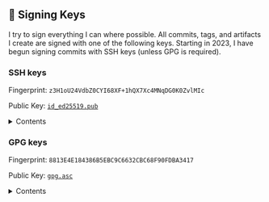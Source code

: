 ## :key: Signing Keys

I try to sign everything I can where possible. All commits, tags, and artifacts I create are signed with one of the following keys. Starting in 2023, I have begun signing commits with SSH keys (unless GPG is required).

### SSH keys

Fingerprint: `z3H1oU24VdbZ0CYI68XF+1hQX7Xc4MNqDG0K0ZvlMIc`

Public Key: [`id_ed25519.pub`](id_ed25519.pub)

<details>
    <summary>Contents</summary>

```
ssh-ed25519 AAAAC3NzaC1lZDI1NTE5AAAAIH1DX0rkTBM6cHf8uxRnf86ut7d28xh6fE7pD+/CLhia
```

</details>

### GPG keys

Fingerprint: `8813E4E184386B5EBC9C6632CBC68F90FDBA3417`

Public Key: [`gpg.asc`](gpg.asc)

<details>
    <summary>Contents</summary>

```
-----BEGIN PGP PUBLIC KEY BLOCK-----

mQINBF8x0n4BEADd82ZmeZkduF9PAVFNU4335X1/Q+HART1clI50C8d0pv2johJW
7ir8TLPw1ZrKOaBfXP/xObdNALpml9iV4qUimwql2WFrML/I9orejCaoPT8C1wsb
vrnSMa8nOn9zucBFK8lWjkB1Ee01erTnCcYK69GE7qvpyB9uzCw7JtBPkOjjHpYi
Np56Km8c1TyrpjI0aXT29gIFVn4dQAF9Gf+S1U0Y/6DaJN5S2i1GF1dCVAX4QgJB
NEkR86UjKmyXbhHreL0A5w+itZDkdxtbeJppw0xGIRMqXWSt4XS/r/zwrNQnE9TU
TtYOaIm5XkE5Lg5r6y/yLbOeHZvWOQlmQjtfwTRv1BY9XEAlPPrRLZrq+cqs+OCZ
5y6krFRVEkc0GprvY6OlbCg7zGQgvADB7BDlU0xVhPBf7hwzq+bWNvr54Mhe1NhJ
kZh+MhByAqWKT1iXJhdGNZhfyI3edAfLrwxdTbZApSTbTMzLtGu8TczTq8Ju9Ce1
WPe27xRUjkTo9qWYViXroVDcFAyy+5F2BOYlo6AneuQfJp06adiDBJcklQDBUKEe
ZoU6/Vr3BDfHkt/LxLrpVHrVOEJYmS0iHKOe3UNATtZfoWUURz3ujlXRHcQoPLc1
otyxdNy9gPdLO+pQf/XAyJ/KAdsA/4ZtUMFePiWvZfPUDNzuKw7oCpPepQARAQAB
tC1LeWxlIENvbGFudG9uaW8gPGt5bGUuY29sYW50b25pb0BzaGVyd2luLmNvbT6J
Ak4EEwEIADgWIQSIE+ThhDhrXrycZjLLxo+Q/bo0FwUCXzHSfgIbAwULCQgHAgYV
CgkICwIEFgIDAQIeAQIXgAAKCRDLxo+Q/bo0F04uD/9IT+OqtdMIBWNig0VVI8mq
8tCz7O4ByifYbLFkYL8qgFDz9jsvVIOGxRxRHXHq7JuBKXARMxlK/Ly9dP7AZFZx
qWONleT07cCqRuYMYqqr+xFnct5vIxwruQAevs8nlJdA/SThmuwoLlandNvCsjWY
072siGAmvjt4SOR76d0qG1SpaPwCidMw8nul0q8k4V3+0Gl5X3KY4rWmfFTFCiJd
rTJ6syvYDtFTLotiU5fBuNEYgjViyNJ2rKZf/k3ECCCd7vG6pvmztYnvrTxbHF6M
PnOyQxub2C4dP1VNmxIeAPwxWvo0h3KwHv08ebw3MOwdhzJdU0FhqZNFPI79Cgbf
Yhq9zuOTauQFNWIetXiuJrN5FDgOXvC56Rdt1b94sQr4A6b/dm5smMMX3iCdkw+M
xQbXQjiXsw+O3vgOGyNjxlgTE5+pku9oboCb7U4SC329EyyE2A6QIwcgoZFgOLpY
D5LWA4+kNDb/K1gdUs4Q+Yq7l/8gBOAwxmmSe8jj3ZsFPjYvznru0iDM902A2JkX
jDaaTO9pz4xIy6J2meIjaTQmdeZaUzoNlpGw+yORGtDtEQfXkqCCIZlstqMaNKCU
2Xa/bFoG6v6k5SUCrANQJ+7rprNxBatoeT8hKNShniwMmLX6yNKMEvWXJCYUw5c2
s4IncjI6hmbxxOHz6u7KmrkCDQRfMdJ+ARAAqu7+BxZBqi5mf7HktKAzU7QODqrR
SsPVPmRYp6erINq9HL+FfOnFsHUesvhat98lnKWxpRX0m8HU9IXBM+UUL6str/hL
L5ReGWH5MTw6XefjvPgrKymwvSytx6ruoxyqF/YUL1HUNwrxP2dubFKOsl+O+VyB
boerQAdYUpKmV/oSl68yZhXb1ALaN1yQuXHV0eoc3jGUyky6pIAenmNChqxkDEGk
fo+T7MIZ+nv+qLLH2pAgHnf8VO8MCd3bRwk7cWErke2oUcIBmB7KByojOfpzoH1v
HrVgul+JDndLiUiZFpO0ejz4sT+mv0ClfLvbq5k/a+HeeiE8NYSMKt2cYmfZKIrf
O3/WK3s/hrOSVefj2AooQshyfs1LxqNVq6Qk8VrRsInvyGrqvYN2km5UBHCJJZBU
eMgt994OJsD3LbvITav86vnB/s8Lbm3CuvBGxV7JzUCWLkm5mVHOiqCqkMxG2qvi
PosY5OtxEhJ2xc2xiyApzMJKMGnJbXiaREtqquuxBn1O3r2cbS3VSohrgpJ9N511
SEhVy+oC4exqb6HIXaQBpA8o2Gm0iSM8A0Q53kCvqWH+bbw5AmHKVuQ3Y202w/aU
+oKZ4yPmm2nqD52NOI4ubTG0rlq1HBq9SPNALJedXFRLkxYsS/rry+a7kzY8L52q
faGvLDP1qzcMQ18AEQEAAYkCNgQYAQgAIBYhBIgT5OGEOGtevJxmMsvGj5D9ujQX
BQJfMdJ+AhsMAAoJEMvGj5D9ujQXNsMQAI9uZx6G2wEsgcBUUhcWdZozJf6Wo3YN
DOm3tjKlDvG1mKSsiwwdtLPsXlcNP5sgMJgZap+fuq52VQbWqZ3F012mqJ9cPJh6
wz9am2iZxe5sRXuzguE+CMvm+f/AioHHV5GFEF4zZPQwiAXOeOF9PMXDfoZlh3lL
B4UkxtBICUJPkqWU1Uq5VNp27yZxi8gSyO0quvOvagYMaLRbEEAsIEAilDj+6zYS
2yOKl0xHN/1l5Uxe7whgAG9y9AmhPu5SpARrZ73KtDYDeiUEP1p/EKh74JfGfDxm
Vp4qS4br0Ck1cqS5gjstxm3Iv0epQ8ssC+ZgqbBYk12n+qXaaionm1p8tehPzNEI
whikQkXacg/S6UGSMScEepO3SARcrwUZBmxroaWpAeI0/AJ0L2ZflmOVWl/fA9kx
ZoqIVX7W55wmr3bWkw5qo0HexTF500l2Nci01eSOTc8EWn4LPqcZyHvEgQOX2Af1
jT4KkV+FhuYWLSJUX64Y3Oyyg0DOz+6yMH83OLmleRdBUsbGBkupMEYZM+fWYZXC
wRbXZkzsF9B15Ua0m2aM8PP6VGnbtqQkt96nOV3B845jA5UNZkPnyOO7Bnuq8A20
3iVu2EVu1fSXyBAMGQm/77kGcCBJ3x0A7bxIKlaUaszgkpJuItfkTQ9tOVh56gAI
xsHdCHXg7wcg
=gLmN
-----END PGP PUBLIC KEY BLOCK-----
```

</details>
